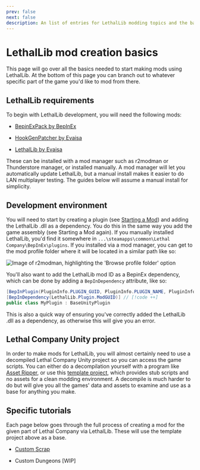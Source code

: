 ```yaml
---
prev: false
next: false
description: An list of entries for LethalLib modding topics and the basis for all LethalLib guides on this wiki.
---
```

# LethalLib mod creation basics
This page will go over all the basics needed to start making mods using LethalLib. At the bottom of this page you can branch out to whatever specific part of the game you'd like to mod from there.

## LethalLib requirements
To begin with LethalLib development, you will need the following mods:

- [BepinExPack by BepInEx](https://thunderstore.io/c/lethal-company/p/BepInEx/BepInExPack/)

- [HookGenPatcher by Evaisa](https://thunderstore.io/c/lethal-company/p/Evaisa/HookGenPatcher/)

- [LethalLib by Evaisa](https://thunderstore.io/c/lethal-company/p/Evaisa/LethalLib/)

These can be installed with a mod manager such as r2modman or Thunderstore manager, or installed manually. A mod manager will let you automatically update LethalLib, but a manual install makes it easier to do LAN multiplayer testing. The guides below will assume a manual install for simplicity.

## Development environment
You will need to start by creating a plugin (see [Starting a Mod](/dev/starting-a-mod)) and adding the LethalLib .dll as a dependency. You do this in the same way you add the game assembly (see Starting a Mod again). If you manually installed LethalLib, you'd find it somewhere in `...\steamapps\common\Lethal Company\BepInEx\plugins`. If you installed via a mod manager, you can get to the mod profile folder where it will be located in a similar path like so:

![Image of r2modman, highlighting the 'Browse profile folder' option](/images/lethallib/ProfileFolderModman.png)

You'll also want to add the LethalLib mod ID as a BepinEx dependency, which can be done by adding a `BepInDependency` attribute, like so:
```cs
[BepInPlugin(PluginInfo.PLUGIN_GUID, PluginInfo.PLUGIN_NAME, PluginInfo.PLUGIN_VERSION)]
[BepInDependency(LethalLib.Plugin.ModGUID)] // [!code ++]
public class MyPlugin : BaseUnityPlugin
```


This is also a quick way of ensuring you've correctly added the LethalLib .dll as a dependency, as otherwise this will give you an error.

## Lethal Company Unity project
In order to make mods for LethalLib, you will almost certainly need to use a decompiled Lethal Company Unity project so you can access the game scripts. You can either do a decompilation yourself with a program like [Asset Ripper](https://github.com/AssetRipper/AssetRipper), or use this [template project](https://github.com/EvaisaDev/LethalCompanyUnityTemplate/tree/main#readme), which provides stub scripts and no assets for a clean modding environment. A decompile is much harder to do but will give you all the games' data and assets to examine and use as a base for anything you make.

## Specific tutorials
Each page below goes through the full process of creating a mod for the given part of Lethal Company via LethalLib. These will use the template project above as a base.

- [Custom Scrap](/dev/apis/lethallib/customscrap)

- Custom Dungeons [WIP]